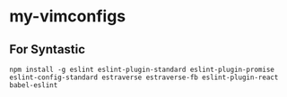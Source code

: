 # my-vimconfigs

## For Syntastic

`npm install -g eslint eslint-plugin-standard eslint-plugin-promise eslint-config-standard estraverse estraverse-fb eslint-plugin-react babel-eslint`
